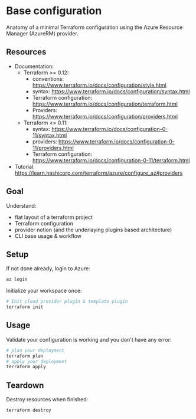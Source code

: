 # Base configuration
Anatomy of a minimal Terraform configuration using the Azure Resource Manager (AzureRM) provider.

## Resources
- Documentation:
  - Terraform >= 0.12:
    - conventions: https://www.terraform.io/docs/configuration/style.html
    - syntax: https://www.terraform.io/docs/configuration/syntax.html
    - Terraform configuration: https://www.terraform.io/docs/configuration/terraform.html
    - Providers: https://www.terraform.io/docs/configuration/providers.html
  - Terraform <= 0.11:
    - syntax: https://www.terraform.io/docs/configuration-0-11/syntax.html
    - providers: https://www.terraform.io/docs/configuration-0-11/providers.html
    - Terraform configuration: https://www.terraform.io/docs/configuration-0-11/terraform.html
- Tutorial: https://learn.hashicorp.com/terraform/azure/configure_az#providers

## Goal
Understand:
- flat layout of a terraform project
- Terraform configuration
- provider notion (and the underlaying plugins based architecture)
- CLI base usage & workflow

## Setup
If not done already, login to Azure:
```bash
az login
```

Initialize your workspace once:
```bash
# Init cloud provider plugin & template plugin
terraform init
```

## Usage
Validate your configuration is working and you don't have any error:
```bash
# plan your deployment
terraform plan
# apply your deployment
terraform apply
```

## Teardown
Destroy resources when finished:
```bash
terraform destroy
```
